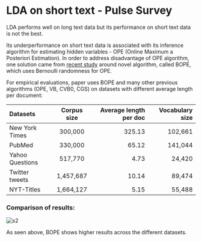 # LDA on short text - Pulse Survey 
 
LDA performs well on long text data but its performance on short text data is not the best. 


Its underperformance on short text data is associated with its inference algorithm for estimating hidden variables - OPE (Online Maximum a Posteriori Estimation).
In order to address disadvantage of OPE algorithm, one solution came from [recent study](https://ieeexplore.ieee.org/stamp/stamp.jsp?tp=&arnumber=9138369) around novel algorithm, called BOPE, which uses Bernoulli randomness for OPE.

For empirical evaluations, paper uses BOPE and many other previous algorithms (OPE, VB, CVB0, CGS) on datasets with different average length per document:

| Datasets       | Corpus size  | Average length per doc  | Vocabulary size|
| :------------- | :----------: | -----------: |-----------: |
| New York Times | 300,000   | 325.13    | 102,661 |
| PubMed | 330,000 | 65.12 | 141,044 |
| Yahoo Questions | 517,770 | 4.73 | 24,420 | 
| Twitter tweets | 1,457,687 | 10.14 | 89,474 | 
| NYT-Titles | 1,664,127 | 5.15 | 55,488 | 


### **Comparison of results:**

![s2](./screenshot.png)

As seen above, BOPE shows higher results across the different datasets.


